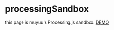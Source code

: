 # processingSandbox

this page is muyuu's Processing.js sandbox.
[DEMO](http://muyuu.github.io/processingSandbox/)
